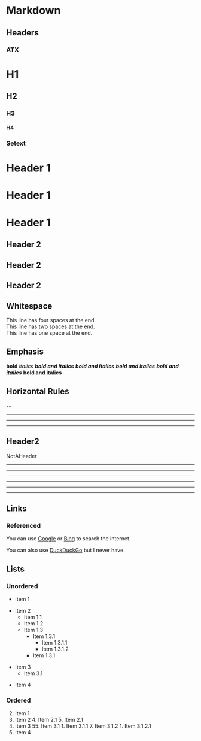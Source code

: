 # Markdown #

## Headers ##

### ATX ###

# H1
## H2 #
### H3 #####
#### H4 ####

### Setext ###

Header 1
====
Header 1
========
Header 1
============

Header 2
---
Header 2
--------
Header 2
-----------

## Whitespace ##

This line has four spaces at the end.    
This line has two spaces at the end.  
This line has one space at the end. 

## Emphasis ##

__bold__
*italics*
___bold and italics___
***bold and italics***
**_bold and italics_**
__*bold and italics*__
****bold and italics****

## Horizontal Rules ##

--

---

----

- - -

Header2
-------
NotAHeader
***

___

- - -
***
___
---

## Links ##

### Referenced ###

You can use [Google][] or [Bing][] to search the internet.

[Google]: http://google.com
[Bing]: http://bing.com

You can also use [DuckDuckGo][] but I never have.

[DuckDuckGo]: https://duckduckgo.com/

## Lists ##

### Unordered ###

- Item 1
* Item 2
    + Item 1.1
    - Item 1.2
    * Item 1.3
        * Item 1.3.1
            - Item 1.3.1.1
            + Item 1.3.1.2
        - Item 1.3.1
+ Item 3
    - Item 3.1
- Item 4

### Ordered ###

2. Item 1
3. Item 2
    4. Item 2.1
    5. Item 2.1
6. Item 3
    55. Item 3.1
        1. Item 3.1.1
        7. Item 3.1.2
            1. Item 3.1.2.1
2. Item 4
